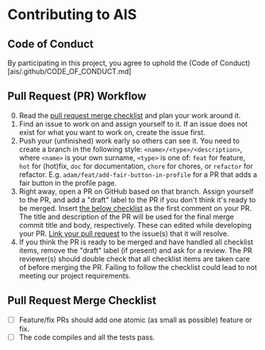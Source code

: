 # Contributing to AIS

## Code of Conduct

By participating in this project, you agree to uphold the (Code of Conduct)[ais/.github/CODE_OF_CONDUCT.md]

## Pull Request (PR) Workflow

0. Read the [pull request merge checklist](#pull-request-merge-checklist) and
   plan your work around it.
1. Find an issue to work on and assign yourself to it. If an issue does not
   exist for what you want to work on, create the issue first.
2. Push your (unfinished) work early so others can see it. You need to create a
   branch in the following style: `<name>/<type>/<description>`, where `<name>` is your own surname, `<type>` is one of: `feat` for feature, `hot` for (hot)fix, `doc` for
   documentation, `chore` for chores, or `refactor` for refactor. E.g. `adam/feat/add-fair-button-in-profile` for a PR that adds
   a fair button in the profile page.
3. Right away, open a PR on GitHub based on that branch. Assign yourself to the
   PR, and add a "draft" label to the PR if you don't think it's ready to be
   merged. Insert [the below checklist](#pull-request-merge-checklist) as the
   first comment on your PR. The title and description of the PR will be used
   for the final merge commit title and body, respectively. These can edited
   while developing your PR. [Link your pull
   request](https://docs.github.com/en/issues/tracking-your-work-with-issues/linking-a-pull-request-to-an-issue)
   to the issue(s) that it will resolve.
4. If you think the PR is ready to be merged and have handled all checklist
   items, remove the "draft" label (if present) and ask for a review. The PR
   reviewer(s) should double check that all checklist items are taken care of
   before merging the PR. Failing to follow the checklist could lead to not
   meeting our project requirements.

## Pull Request Merge Checklist

- [ ] Feature/fix PRs should add one atomic (as small as possible) feature or fix.
- [ ] The code compiles and all the tests pass.
